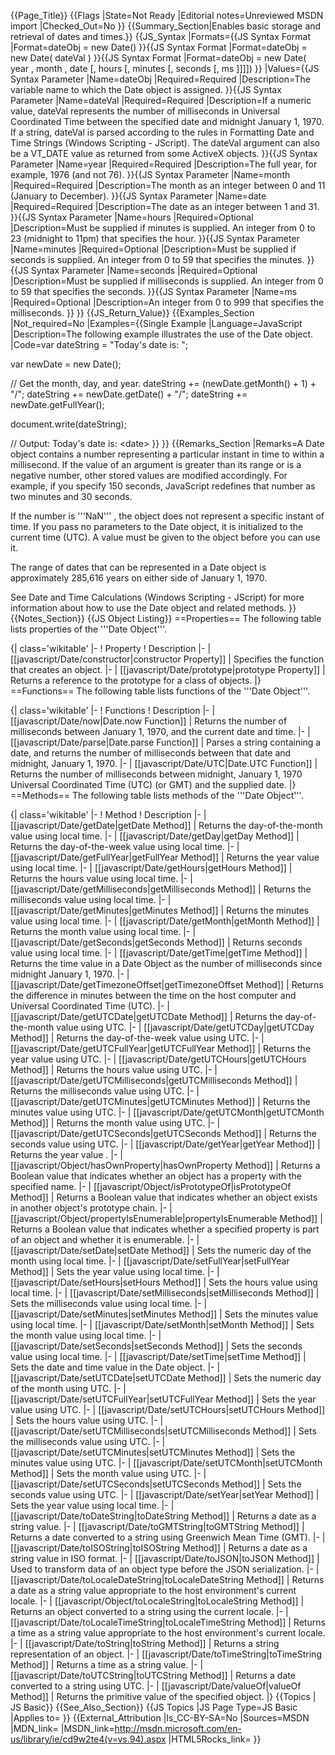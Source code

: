 {{Page_Title}}
{{Flags
|State=Not Ready
|Editorial notes=Unreviewed MSDN import
|Checked_Out=No
}}
{{Summary_Section|Enables basic storage and retrieval of dates and times.}}
{{JS_Syntax
|Formats={{JS Syntax Format
|Format=dateObj = new Date()
}}{{JS Syntax Format
|Format=dateObj = new Date( dateVal )
}}{{JS Syntax Format
|Format=dateObj = new Date( year , month , date [, hours [, minutes [, seconds [, ms ]]]])
}}
|Values={{JS Syntax Parameter
|Name=dateObj
|Required=Required
|Description=The variable name to which the Date object is assigned.
}}{{JS Syntax Parameter
|Name=dateVal
|Required=Required
|Description=If a numeric value, dateVal represents the number of milliseconds in Universal Coordinated Time between the specified date and midnight January 1, 1970. If a string, dateVal is parsed according to the rules in Formatting Date and Time Strings (Windows Scripting - JScript). The dateVal argument can also be a VT_DATE value as returned from some ActiveX objects.
}}{{JS Syntax Parameter
|Name=year
|Required=Required
|Description=The full year, for example, 1976 (and not 76).
}}{{JS Syntax Parameter
|Name=month
|Required=Required
|Description=The month as an integer between 0 and 11 (January to December).
}}{{JS Syntax Parameter
|Name=date
|Required=Required
|Description=The date as an integer between 1 and 31.
}}{{JS Syntax Parameter
|Name=hours
|Required=Optional
|Description=Must be supplied if minutes is supplied. An integer from 0 to 23 (midnight to 11pm) that specifies the hour.
}}{{JS Syntax Parameter
|Name=minutes
|Required=Optional
|Description=Must be supplied if seconds is supplied. An integer from 0 to 59 that specifies the minutes.
}}{{JS Syntax Parameter
|Name=seconds
|Required=Optional
|Description=Must be supplied if milliseconds is supplied. An integer from 0 to 59 that specifies the seconds.
}}{{JS Syntax Parameter
|Name=ms
|Required=Optional
|Description=An integer from 0 to 999 that specifies the milliseconds.
}}
}}
{{JS_Return_Value}}
{{Examples_Section
|Not_required=No
|Examples={{Single Example
|Language=JavaScript
|Description=The following example illustrates the use of the Date object.
|Code=var dateString = "Today's date is: ";
 
 var newDate = new Date();
 
 // Get the month, day, and year.
 dateString += (newDate.getMonth() + 1) + "/";
 dateString += newDate.getDate() + "/";
 dateString += newDate.getFullYear();
 
 document.write(dateString);
 
 // Output: Today's date is: &lt;date&gt;
}}
}}
{{Remarks_Section
|Remarks=A Date object contains a number representing a particular instant in time to within a millisecond. If the value of an argument is greater than its range or is a negative number, other stored values are modified accordingly. For example, if you specify 150 seconds, JavaScript redefines that number as two minutes and 30 seconds.

If the number is '''NaN''' , the object does not represent a specific instant of time. If you pass no parameters to the Date object, it is initialized to the current time (UTC). A value must be given to the object before you can use it.

The range of dates that can be represented in a Date object is approximately 285,616 years on either side of January 1, 1970.

See Date and Time Calculations (Windows Scripting - JScript) for more information about how to use the Date object and related methods.
}}
{{Notes_Section}}
{{JS Object Listing}}
==Properties==
The following table lists properties of the '''Date Object'''.

{| class='wikitable'
|-
! Property
! Description
|-
| [[javascript/Date/constructor|constructor Property]]
| Specifies the function that creates an object.
|-
| [[javascript/Date/prototype|prototype Property]]
| Returns a reference to the prototype for a class of objects.
|}
==Functions==
The following table lists functions of the '''Date Object'''.

{| class='wikitable'
|-
! Functions
! Description
|-
| [[javascript/Date/now|Date.now Function]]
| Returns the number of milliseconds between January 1, 1970, and the current date and time.
|-
| [[javascript/Date/parse|Date.parse Function]]
| Parses a string containing a date, and returns the number of milliseconds between that date and midnight, January 1, 1970.
|-
| [[javascript/Date/UTC|Date.UTC Function]]
| Returns the number of milliseconds between midnight, January 1, 1970 Universal Coordinated Time (UTC) (or GMT) and the supplied date.
|}
==Methods==
The following table lists methods of the '''Date Object'''.

{| class='wikitable'
|-
! Method
! Description
|-
| [[javascript/Date/getDate|getDate Method]]
| Returns the day-of-the-month value using local time.
|-
| [[javascript/Date/getDay|getDay Method]]
| Returns the day-of-the-week value using local time.
|-
| [[javascript/Date/getFullYear|getFullYear Method]]
| Returns the year value using local time.
|-
| [[javascript/Date/getHours|getHours Method]]
| Returns the hours value using local time.
|-
| [[javascript/Date/getMilliseconds|getMilliseconds Method]]
| Returns the milliseconds value using local time.
|-
| [[javascript/Date/getMinutes|getMinutes Method]]
| Returns the minutes value using local time.
|-
| [[javascript/Date/getMonth|getMonth Method]]
| Returns the month value using local time.
|-
| [[javascript/Date/getSeconds|getSeconds Method]]
| Returns seconds value using local time.
|-
| [[javascript/Date/getTime|getTime Method]]
| Returns the time value in a Date Object as the number of milliseconds since midnight January 1, 1970.
|-
| [[javascript/Date/getTimezoneOffset|getTimezoneOffset Method]]
| Returns the difference in minutes between the time on the host computer and Universal Coordinated Time (UTC).
|-
| [[javascript/Date/getUTCDate|getUTCDate Method]]
| Returns the day-of-the-month value using UTC.
|-
| [[javascript/Date/getUTCDay|getUTCDay Method]]
| Returns the day-of-the-week value using UTC.
|-
| [[javascript/Date/getUTCFullYear|getUTCFullYear Method]]
| Returns the year value using UTC.
|-
| [[javascript/Date/getUTCHours|getUTCHours Method]]
| Returns the hours value using UTC.
|-
| [[javascript/Date/getUTCMilliseconds|getUTCMilliseconds Method]]
| Returns the milliseconds value using UTC.
|-
| [[javascript/Date/getUTCMinutes|getUTCMinutes Method]]
| Returns the minutes value using UTC.
|-
| [[javascript/Date/getUTCMonth|getUTCMonth Method]]
| Returns the month value using UTC.
|-
| [[javascript/Date/getUTCSeconds|getUTCSeconds Method]]
| Returns the seconds value using UTC.
|-
| [[javascript/Date/getYear|getYear Method]]
| Returns the year value .
|-
| [[javascript/Object/hasOwnProperty|hasOwnProperty Method]]
| Returns a Boolean value that indicates whether an object has a property with the specified name.
|-
| [[javascript/Object/isPrototypeOf|isPrototypeOf Method]]
| Returns a Boolean value that indicates whether an object exists in another object's prototype chain.
|-
| [[javascript/Object/propertyIsEnumerable|propertyIsEnumerable Method]]
| Returns a Boolean value that indicates whether a specified property is part of an object and whether it is enumerable.
|-
| [[javascript/Date/setDate|setDate Method]]
| Sets the numeric day of the month using local time.
|-
| [[javascript/Date/setFullYear|setFullYear Method]]
| Sets the year value using local time.
|-
| [[javascript/Date/setHours|setHours Method]]
| Sets the hours value using local time.
|-
| [[javascript/Date/setMilliseconds|setMilliseconds Method]]
| Sets the milliseconds value using local time.
|-
| [[javascript/Date/setMinutes|setMinutes Method]]
| Sets the minutes value using local time.
|-
| [[javascript/Date/setMonth|setMonth Method]]
| Sets the month value using local time.
|-
| [[javascript/Date/setSeconds|setSeconds Method]]
| Sets the seconds value using local time.
|-
| [[javascript/Date/setTime|setTime Method]]
| Sets the date and time value in the Date object.
|-
| [[javascript/Date/setUTCDate|setUTCDate Method]]
| Sets the numeric day of the month using UTC.
|-
| [[javascript/Date/setUTCFullYear|setUTCFullYear Method]]
| Sets the year value using UTC.
|-
| [[javascript/Date/setUTCHours|setUTCHours Method]]
| Sets the hours value using UTC.
|-
| [[javascript/Date/setUTCMilliseconds|setUTCMilliseconds Method]]
| Sets the milliseconds value using UTC.
|-
| [[javascript/Date/setUTCMinutes|setUTCMinutes Method]]
| Sets the minutes value using UTC.
|-
| [[javascript/Date/setUTCMonth|setUTCMonth Method]]
| Sets the month value using UTC.
|-
| [[javascript/Date/setUTCSeconds|setUTCSeconds Method]]
| Sets the seconds value using UTC.
|-
| [[javascript/Date/setYear|setYear Method]]
| Sets the year value using local time.
|-
| [[javascript/Date/toDateString|toDateString Method]]
| Returns a date as a string value.
|-
| [[javascript/Date/toGMTString|toGMTString Method]]
| Returns a date converted to a string using Greenwich Mean Time (GMT).
|-
| [[javascript/Date/toISOString|toISOString Method]]
| Returns a date as a string value in ISO format.
|-
| [[javascript/Date/toJSON|toJSON Method]]
| Used to transform data of an object type before the JSON serialization.
|-
| [[javascript/Date/toLocaleDateString|toLocaleDateString Method]]
| Returns a date as a string value appropriate to the host environment's current locale.
|-
| [[javascript/Object/toLocaleString|toLocaleString Method]]
| Returns an object converted to a string using the current locale.
|-
| [[javascript/Date/toLocaleTimeString|toLocaleTimeString Method]]
| Returns a time as a string value appropriate to the host environment's current locale.
|-
| [[javascript/Date/toString|toString Method]]
| Returns a string representation of an object.
|-
| [[javascript/Date/toTimeString|toTimeString Method]]
| Returns a time as a string value.
|-
| [[javascript/Date/toUTCString|toUTCString Method]]
| Returns a date converted to a string using UTC.
|-
| [[javascript/Date/valueOf|valueOf Method]]
| Returns the primitive value of the specified object.
|}
{{Topics | JS Basic}}
{{See_Also_Section}}
{{JS Topics
|JS Page Type=JS Basic
|Applies to=
}}
{{External_Attribution
|Is_CC-BY-SA=No
|Sources=MSDN
|MDN_link=
|MSDN_link=http://msdn.microsoft.com/en-us/library/ie/cd9w2te4(v=vs.94).aspx
|HTML5Rocks_link=
}}